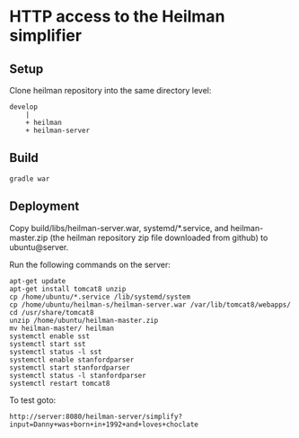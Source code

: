 # HTTP access to the Heilman simplifier

## Setup
Clone heilman repository into the same directory level:

    develop
        |
        + heilman
        + heilman-server


## Build
    gradle war

## Deployment

Copy build/libs/heilman-server.war, systemd/*.service, and heilman-master.zip
(the heilman repository zip file downloaded from github) to ubuntu@server.

Run the following commands on the server:

    apt-get update
    apt-get install tomcat8 unzip
    cp /home/ubuntu/*.service /lib/systemd/system
    cp /home/ubuntu/heilman-s/heilman-server.war /var/lib/tomcat8/webapps/
    cd /usr/share/tomcat8
    unzip /home/ubuntu/heilman-master.zip
    mv heilman-master/ heilman
    systemctl enable sst
    systemctl start sst
    systemctl status -l sst
    systemctl enable stanfordparser
    systemctl start stanfordparser
    systemctl status -l stanfordparser
    systemctl restart tomcat8

To test goto:

    http://server:8080/heilman-server/simplify?input=Danny+was+born+in+1992+and+loves+choclate
